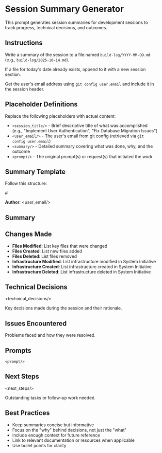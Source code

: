 # Session Summary Generator

This prompt generates session summaries for development sessions to track progress, technical decisions, and outcomes.

## Instructions

Write a summary of the session to a file named `build-log/YYYY-MM-DD.md` (e.g., `build-log/2025-10-14.md`).

If a file for today's date already exists, append to it with a new session section.

Get the user's email address using `git config user.email` and include it in the session header.

## Placeholder Definitions

Replace the following placeholders with actual content:
- `<session_title/>` - Brief descriptive title of what was accomplished (e.g., "Implement User Authentication", "Fix Database Migration Issues")
- `<user_email/>` - The user's email from git config (retrieved via `git config user.email`)
- `<summary/>` - Detailed summary covering what was done, why, and the outcome
- `<prompt/>` - The original prompt(s) or request(s) that initiated the work

## Summary Template

Follow this structure:

<example>
# <session_title/>

**Author**: <user_email/>

## Summary

<summary/>

## Changes Made

- **Files Modified**: List key files that were changed
- **Files Created**: List new files added
- **Files Deleted**: List files removed
- **Infrastructure Modified**: List infrastructure modified in System Initiative
- **Infrastructure Created**: List infrastructure created in System Initiative
- **Infrastructure Deleted**: List infrastructure deleted in System Initiative

## Technical Decisions

<technical_decisions/>

Key decisions made during the session and their rationale.

## Issues Encountered

<issues/>

Problems faced and how they were resolved.

## Prompts

```prompt
<prompt/>
```

## Next Steps

<next_steps/>

Outstanding tasks or follow-up work needed.
</example>

## Best Practices

- Keep summaries concise but informative
- Focus on the "why" behind decisions, not just the "what"
- Include enough context for future reference
- Link to relevant documentation or resources when applicable
- Use bullet points for clarity
